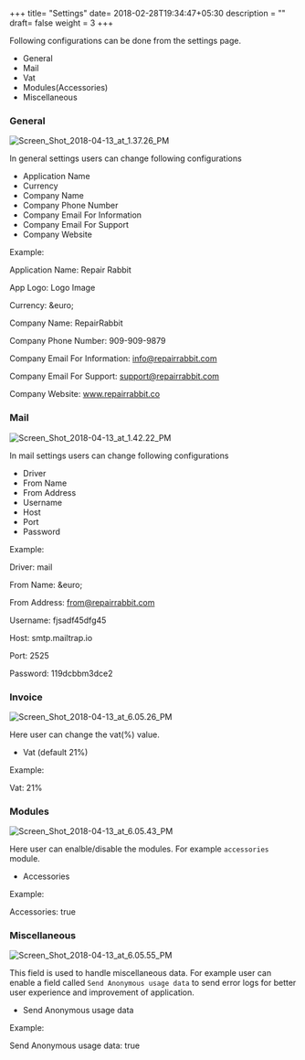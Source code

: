 +++
title= "Settings"
date= 2018-02-28T19:34:47+05:30
description = ""
draft= false
weight = 3
+++

Following configurations can be done from the settings page.

* General
* Mail
* Vat
* Modules(Accessories)
* Miscellaneous

### **General**

![Screen_Shot_2018-04-13_at_1.37.26_PM](https://gitlab.com/RepairRabbit/repairrabbit/uploads/da7496e0bb0456a51018eac034821a64/Screen_Shot_2018-04-13_at_1.37.26_PM.png)

In general settings users can change following configurations

* Application Name
* Currency
* Company Name
* Company Phone Number
* Company Email For Information
* Company Email For Support
* Company Website

Example:

Application Name: Repair Rabbit

App Logo: Logo Image

Currency: \&euro;

Company Name: RepairRabbit

Company Phone Number: 909-909-9879

Company Email For Information: info@repairrabbit.com

Company Email For Support: support@repairrabbit.com

Company Website: www.repairrabbit.co


### **Mail**

![Screen_Shot_2018-04-13_at_1.42.22_PM](https://gitlab.com/RepairRabbit/repairrabbit/uploads/00d87414d4b58be047c26bcf1417c41e/Screen_Shot_2018-04-13_at_6.03.35_PM.png)

In mail settings users can change following configurations

* Driver
* From Name
* From Address
* Username
* Host
* Port
* Password

Example:

Driver: mail

From Name: \&euro;

From Address: from@repairrabbit.com

Username: fjsadf45dfg45

Host: smtp.mailtrap.io

Port: 2525

Password: 119dcbbm3dce2


### **Invoice**

![Screen_Shot_2018-04-13_at_6.05.26_PM](https://gitlab.com/RepairRabbit/repairrabbit/uploads/66ae16a4e5ea0588f0fe8f4a9b6cfff2/Screen_Shot_2018-04-13_at_6.05.26_PM.png)

Here user can change the vat(%) value.

* Vat (default 21%)

Example:

Vat: 21%

### **Modules**

![Screen_Shot_2018-04-13_at_6.05.43_PM](https://gitlab.com/RepairRabbit/repairrabbit/uploads/0c5abd79e7d79c8991e238351a0842c8/Screen_Shot_2018-04-13_at_6.05.43_PM.png)

Here user can enalble/disable the modules. For example `accessories` module.

* Accessories

Example:

Accessories: true

### **Miscellaneous**

![Screen_Shot_2018-04-13_at_6.05.55_PM](https://gitlab.com/RepairRabbit/repairrabbit/uploads/9c69febc03c89f03b9e346c66ab61fd3/Screen_Shot_2018-04-13_at_6.05.55_PM.png)

This field is used to handle miscellaneous data. For example user can enable a field called `Send Anonymous usage data` to send error logs for better user experience and improvement of application.

* Send Anonymous usage data

Example:

Send Anonymous usage data: true